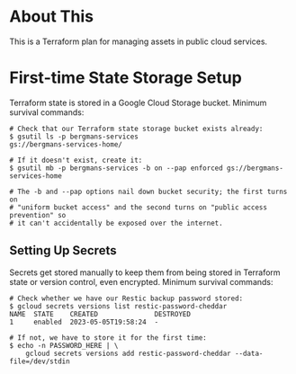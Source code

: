 # About This

This is a Terraform plan for managing assets in public cloud services.

# First-time State Storage Setup

Terraform state is stored in a Google Cloud Storage bucket. Minimum survival
commands:

```shell
# Check that our Terraform state storage bucket exists already:
$ gsutil ls -p bergmans-services
gs://bergmans-services-home/

# If it doesn't exist, create it:
$ gsutil mb -p bergmans-services -b on --pap enforced gs://bergmans-services-home

# The -b and --pap options nail down bucket security; the first turns on
# "uniform bucket access" and the second turns on "public access prevention" so
# it can't accidentally be exposed over the internet.
```

## Setting Up Secrets

Secrets get stored manually to keep them from being stored in Terraform state
or version control, even encrypted. Minimum survival commands:

```shell
# Check whether we have our Restic backup password stored:
$ gcloud secrets versions list restic-password-cheddar
NAME  STATE    CREATED              DESTROYED
1     enabled  2023-05-05T19:58:24  -

# If not, we have to store it for the first time:
$ echo -n PASSWORD_HERE | \
    gcloud secrets versions add restic-password-cheddar --data-file=/dev/stdin
```

